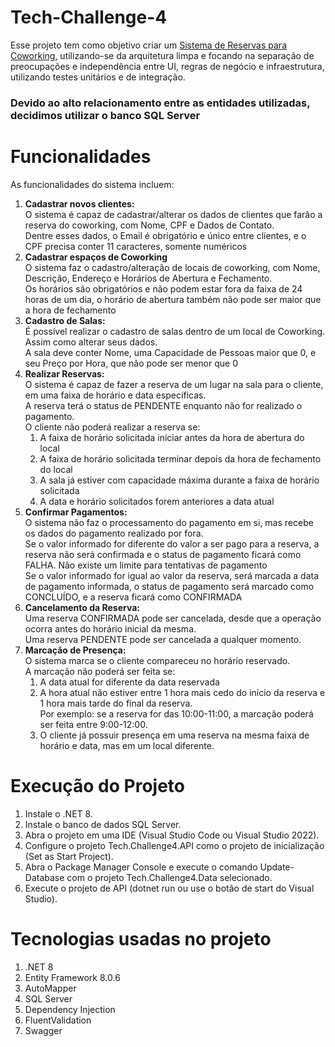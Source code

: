 # Tech-Challenge-4

Esse projeto tem como objetivo criar um <u>Sistema de Reservas para Coworking</u>, utilizando-se da arquitetura limpa e 
focando na separação de preocupações e independência entre UI, regras de negócio e infraestrutura, 
utilizando testes unitários e de integração.

### Devido ao alto relacionamento entre as entidades utilizadas, decidimos utilizar o banco SQL Server

# Funcionalidades

As funcionalidades do sistema incluem:

1. <b>Cadastrar novos clientes:</b><br>
    O sistema é capaz de cadastrar/alterar os dados de clientes que farão a reserva do coworking, com Nome, CPF e Dados de Contato.<br>
    Dentre esses dados, o Email é obrigatório e único entre clientes, e o CPF precisa conter 11 caracteres, somente numéricos
2. <b>Cadastrar espaços de Coworking</b><br>
    O sistema faz o cadastro/alteração de locais de coworking, com Nome, Descrição, Endereço e Horários de Abertura e Fechamento.<br>
    Os horários são obrigatórios e não podem estar fora da faixa de 24 horas de um dia, o horário de abertura também não pode ser maior que a hora de fechamento
3. <b>Cadastro de Salas:</b><br>
    É possível realizar o cadastro de salas dentro de um local de Coworking. Assim como alterar seus dados.<br>
    A sala deve conter Nome, uma Capacidade de Pessoas maior que 0, e seu Preço por Hora, que não pode ser menor que 0
4. <b>Realizar Reservas:</b><br>
    O sistema é capaz de fazer a reserva de um lugar na sala para o cliente, em uma faixa de horário e data específicas.<br>
    A reserva terá o status de PENDENTE enquanto não for realizado o pagamento.<br>
    O cliente não poderá realizar a reserva se:
    1. A faixa de horário solicitada iniciar antes da hora de abertura do local
    2. A faixa de horário solicitada terminar depois da hora de fechamento do local
    3. A sala já estiver com capacidade máxima durante a faixa de horário solicitada
    4. A data e horário solicitados forem anteriores a data atual
5. <b>Confirmar Pagamentos:</b><br>
    O sistema não faz o processamento do pagamento em si, mas recebe os dados do pagamento realizado por fora.<br>
    Se o valor informado for diferente do valor a ser pago para a reserva, a reserva não será confirmada e o status de pagamento ficará como FALHA. Não existe um limite para tentativas de pagamento<br>
    Se o valor informado for igual ao valor da reserva, será marcada a data de pagamento informada, o status de pagamento será marcado como CONCLUÍDO, e a reserva ficará como CONFIRMADA
6. <b>Cancelamento da Reserva:</b><br>
    Uma reserva CONFIRMADA pode ser cancelada, desde que a operação ocorra antes do horário inicial da mesma.<br>
    Uma reserva PENDENTE pode ser cancelada a qualquer momento.
7. <b>Marcação de Presença:</b><br>
    O sistema marca se o cliente compareceu no horário reservado.<br>
    A marcação não poderá ser feita se:
    1. A data atual for diferente da data reservada
    2. A hora atual não estiver entre 1 hora mais cedo do início da reserva e 1 hora mais tarde do final da reserva.<br> Por exemplo: se a reserva for das 10:00-11:00, a marcação poderá ser feita entre 9:00-12:00.
    3. O cliente já possuir presença em uma reserva na mesma faixa de horário e data, mas em um local diferente.

# Execução do Projeto
1. Instale o .NET 8.
2. Instale o banco de dados SQL Server.
3. Abra o projeto em uma IDE (Visual Studio Code ou Visual Studio 2022).
4. Configure o projeto Tech.Challenge4.API como o projeto de inicialização (Set as Start Project).
4. Abra o Package Manager Console e execute o comando Update-Database com o projeto Tech.Challenge4.Data selecionado.
5. Execute o projeto de API (dotnet run ou use o botão de start do Visual Studio).

# Tecnologias usadas no projeto
1. .NET 8
2. Entity Framework 8.0.6
3. AutoMapper
4. SQL Server
5. Dependency Injection
6. FluentValidation
7. Swagger
